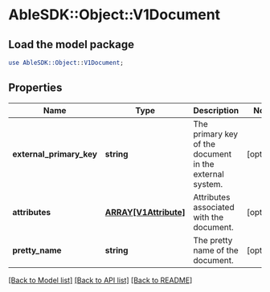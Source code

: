 # AbleSDK::Object::V1Document

## Load the model package
```perl
use AbleSDK::Object::V1Document;
```

## Properties
Name | Type | Description | Notes
------------ | ------------- | ------------- | -------------
**external_primary_key** | **string** | The primary key of the document in the external system. | [optional] 
**attributes** | [**ARRAY[V1Attribute]**](V1Attribute.md) | Attributes associated with the document. | [optional] 
**pretty_name** | **string** | The pretty name of the document. | [optional] 

[[Back to Model list]](../README.md#documentation-for-models) [[Back to API list]](../README.md#documentation-for-api-endpoints) [[Back to README]](../README.md)


